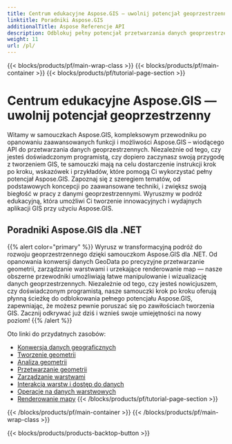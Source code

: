 ```yaml
---
title: Centrum edukacyjne Aspose.GIS — uwolnij potencjał geoprzestrzenny
linktitle: Poradniki Aspose.GIS
additionalTitle: Aspose Referencje API
description: Odblokuj pełny potencjał przetwarzania danych geoprzestrzennych za pomocą Aspose.GIS. Zapoznaj się z naszymi samouczkami, aby uzyskać szczegółowe wskazówki i porady ekspertów.
weight: 11
url: /pl/
---
```


{{< blocks/products/pf/main-wrap-class >}}
{{< blocks/products/pf/main-container >}}
{{< blocks/products/pf/tutorial-page-section >}}

# Centrum edukacyjne Aspose.GIS — uwolnij potencjał geoprzestrzenny


Witamy w samouczkach Aspose.GIS, kompleksowym przewodniku po opanowaniu zaawansowanych funkcji i możliwości Aspose.GIS – wiodącego API do przetwarzania danych geoprzestrzennych. Niezależnie od tego, czy jesteś doświadczonym programistą, czy dopiero zaczynasz swoją przygodę z tworzeniem GIS, te samouczki mają na celu dostarczenie instrukcji krok po kroku, wskazówek i przykładów, które pomogą Ci wykorzystać pełny potencjał Aspose.GIS. Zapoznaj się z szeregiem tematów, od podstawowych koncepcji po zaawansowane techniki, i zwiększ swoją biegłość w pracy z danymi geoprzestrzennymi. Wyruszmy w podróż edukacyjną, która umożliwi Ci tworzenie innowacyjnych i wydajnych aplikacji GIS przy użyciu Aspose.GIS.

## Poradniki Aspose.GIS dla .NET
{{% alert color="primary" %}}
Wyrusz w transformacyjną podróż do rozwoju geoprzestrzennego dzięki samouczkom Aspose.GIS dla .NET. Od opanowania konwersji danych GeoData po precyzyjne przetwarzanie geometrii, zarządzanie warstwami i urzekające renderowanie map — nasze obszerne przewodniki umożliwiają łatwe manipulowanie i wizualizację danych geoprzestrzennych. Niezależnie od tego, czy jesteś nowicjuszem, czy doświadczonym programistą, nasze samouczki krok po kroku oferują płynną ścieżkę do odblokowania pełnego potencjału Aspose.GIS, zapewniając, że możesz pewnie poruszać się po zawiłościach tworzenia GIS. Zacznij odkrywać już dziś i wznieś swoje umiejętności na nowy poziom!
{{% /alert %}}

Oto linki do przydatnych zasobów:
 
- [Konwersja danych geograficznych](./net/geo-data-conversion/)
- [Tworzenie geometrii](./net/geometry-creation/)
- [Analiza geometrii](./net/geometry-analysis/)
- [Przetwarzanie geometrii](./net/geometry-processing/)
- [Zarządzanie warstwami](./net/layer-management/)
- [Interakcja warstw i dostęp do danych](./net/layer-interaction-and-data-access/)
- [Operacje na danych warstwowych](./net/layer-data-operations/)
- [Renderowanie mapy](./net/map-rendering/)
{{< /blocks/products/pf/tutorial-page-section >}}

{{< /blocks/products/pf/main-container >}}
{{< /blocks/products/pf/main-wrap-class >}}

{{< blocks/products/products-backtop-button >}}
